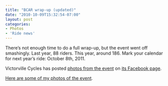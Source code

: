 ```yaml
---
title: "BCAR wrap-up (updated)"
date: "2010-10-09T15:32:54-07:00"
layout: post
categories:
- Photos
- 'Ride news'
---
```


There’s not enough time to do a full wrap-up, but the event went off smashingly. Last year, 88 riders. This year, around 186. Mark your calendar for next year’s ride: October 8th, 2011.  
  
Victorville Cycles has posted [photos from the event](https://www.facebook.com/album.php?aid=27527&id=108757935833450&page=2) on [its Facebook page](https://www.facebook.com/pages/Victorville-CA/Victorville-Cycles/108757935833450).

[Here are some of my photos of the event](https://www.dropbox.com/sh/o2d8aqw31tp41sb/AAAVjXklIf8MynFX8rj3Tnf6a?dl=0).